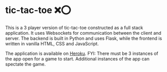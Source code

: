 # tic-tac-toe ⁣❌⭕
This is a 3 player version of tic-tac-toe constructed as a full stack application. It uses Websockets for communication between the client and server. The backend is built in Python and uses Flask, while the frontend is written in vanilla HTML, CSS and JavaScript.

The application is available on [Heroku](csub.herokuapp.com). FYI: There must be 3 instances of the app open for a game to start. Additional instances of the app can spectate the game.
